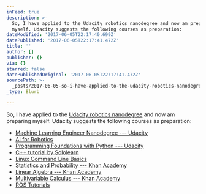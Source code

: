 ```yaml
---
inFeed: true
description: >-
  So, I have applied to the Udacity robotics nanodegree and now am preparing
  myself. Udacity suggests the following courses as preparation:
dateModified: '2017-06-05T22:17:40.699Z'
datePublished: '2017-06-05T22:17:41.472Z'
title: ''
author: []
publisher: {}
via: {}
starred: false
datePublishedOriginal: '2017-06-05T22:17:41.472Z'
sourcePath: >-
  _posts/2017-06-05-so-i-have-applied-to-the-udacity-robotics-nanodegree-and-no.md
_type: Blurb

---
```

So, I have applied to the [Udacity robotics nanodegree][0] and now am preparing myself. Udacity suggests the following courses as preparation:

* [Machine Learning Engineer Nanodegree --- Udacity][1]
* [AI for Robotics][2]
* [Programming Foundations with Python --- Udacity][3]
* [C++ tutorial by Sololearn][4]
* [Linux Command Line Basics][5]
* [Statistics and Probability --- Khan Academy][6]
* [Linear Algebra --- Khan Academy][7]
* [Multivariable Calculus --- Khan Academy][8]
* [ROS Tutorials][9]

[0]: https://www.udacity.com/robotics
[1]: https://www.udacity.com/course/nd009
[2]: https://www.udacity.com/course/cs373
[3]: https://www.udacity.com/course/ud036
[4]: https://www.sololearn.com/Course/CPlusPlus/
[5]: https://www.udacity.com/course/ud595
[6]: https://www.khanacademy.org/math/statistics-probability
[7]: https://www.khanacademy.org/math/linear-algebra
[8]: https://www.khanacademy.org/math/multivariable-calculus
[9]: http://wiki.ros.org/ROS/Tutorials